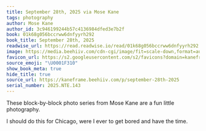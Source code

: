 ```yaml
---
title: September 28th, 2025 via Mose Kane
tags: photography
author: Mose Kane
author_id: 3c946199244b57c4136984dfed3e7b2f
book: 01k68g056bccrww6dnfyyrh292
book_title: September 28th, 2025
readwise_url: https://read.readwise.io/read/01k68g056bccrww6dnfyyrh292
image: https://media.beehiiv.com/cdn-cgi/image/fit=scale-down,format=auto,onerror=redirect,quality=80/uploads/asset/file/7852d498-a3fb-46a2-8354-e0f5e9a07c52/MHK02081.jpg
favicon_url: https://s2.googleusercontent.com/s2/favicons?domain=kaneframe.beehiiv.com
source_emoji: "\U0001F310"
show_book_meta: true
hide_title: true
source_url: https://kaneframe.beehiiv.com/p/september-28th-2025
serial_number: 2025.NTE.143
---
```

These block-by-block photo series from Mose Kane are a fun little photography.

I should do this for Chicago, were I ever to get bored and have the time.